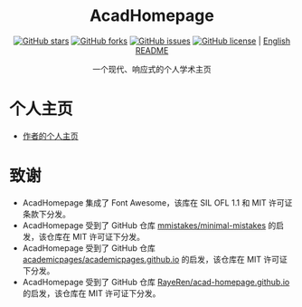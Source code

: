 
<h1 align="center">
AcadHomepage
</h1>

<div align="center">

[![GitHub stars](https://img.shields.io/github/stars/QinCheng0928/QinCheng0928.github.io)](https://github.com/QinCheng0928/QinCheng0928.github.io)
[![GitHub forks](https://img.shields.io/github/forks/QinCheng0928/QinCheng0928.github.io)](https://github.com/QinCheng0928/QinCheng0928.github.io)
[![GitHub issues](https://img.shields.io/github/issues/QinCheng0928/QinCheng0928.github.io)](https://github.com/QinCheng0928/QinCheng0928.github.io)
[![GitHub license](https://img.shields.io/github/license/QinCheng0928/QinCheng0928.github.io)](https://github.com/QinCheng0928/QinCheng0928.github.io/blob/main/LICENSE)  | [English README](../README.md) 

</div>

<p align="center">一个现代、响应式的个人学术主页</p>


# 个人主页
- [作者的个人主页](https://QinCheng0928.github.io/)


# 致谢

- AcadHomepage 集成了 Font Awesome，该库在 SIL OFL 1.1 和 MIT 许可证条款下分发。  
- AcadHomepage 受到了 GitHub 仓库 [mmistakes/minimal-mistakes](https://github.com/mmistakes/minimal-mistakes) 的启发，该仓库在 MIT 许可证下分发。  
- AcadHomepage 受到了 GitHub 仓库 [academicpages/academicpages.github.io](https://github.com/academicpages/academicpages.github.io) 的启发，该仓库在 MIT 许可证下分发。  
- AcadHomepage 受到了 GitHub 仓库 [RayeRen/acad-homepage.github.io](https://github.com/RayeRen/acad-homepage.github.io) 的启发，该仓库在 MIT 许可证下分发。  